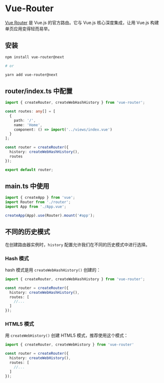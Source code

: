 # Vue-Router

[Vue Router](https://next.router.vuejs.org/zh/) 是 Vue.js 的官方路由。它与 Vue.js 核心深度集成，让用 Vue.js 构建单页应用变得轻而易举。

## 安装

``` bash
npm install vue-router@next

# or

yarn add vue-router@next
```

## router/index.ts 中配置

``` ts
import { createRouter, createWebHashHistory } from 'vue-router';

const routes: any[] = [
  {
    path: '/',
    name: 'Home',
    component: () => import('../views/index.vue')
  }
];

const router = createRouter({
  history: createWebHashHistory(),
  routes
});

export default router;
```

## main.ts 中使用

``` ts
import { createApp } from 'vue';
import Router from './router';
import App from './App.vue';

createApp(App).use(Router).mount('#app');
```

## 不同的历史模式

在创建路由器实例时，`history` 配置允许我们在不同的历史模式中进行选择。

### Hash 模式

hash 模式是用 `createWebHashHistory()` 创建的：

``` ts
import { createRouter, createWebHashHistory } from 'vue-router';

const router = createRouter({
  history: createWebHashHistory(),
  routes: [
    //...
  ]
});
```

### HTML5 模式

用 `createWebHistory()` 创建 HTML5 模式，推荐使用这个模式：

``` ts
import { createRouter, createWebHistory } from 'vue-router'

const router = createRouter({
  history: createWebHistory(),
  routes: [
    //...
  ]
});
```

